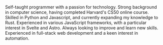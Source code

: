 Self-taught programmer with a passion for technology. Strong background in computer science, having completed Harvard's CS50 online course. 
Skilled in Python and Javascript, and currently expanding my knowledge to Rust. 
Experienced in various JavaScript frameworks, with a particular interest in Svelte and Astro. Always looking to improve and learn new skills. 
Experienced in full-stack web development and a keen interest in automation.
<!---
anandogs/anandogs is a ✨ special ✨ repository because its `README.md` (this file) appears on your GitHub profile.
You can click the Preview link to take a look at your changes.
--->
